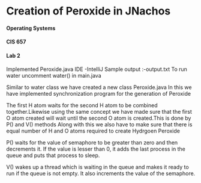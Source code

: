 # Creation of Peroxide in JNachos

#### Operating Systems
#### CIS 657
#### Lab 2

Implemented Peroxide.java
IDE -IntelliJ
Sample output :-output.txt
To run water uncomment water() in main.java

Similar to water class   we have created a new class Peroxide.java
In this we have implemented synchronization program for the generation of Peroxide

The first H atom waits for the second H atom to be combined together.Likewise using the same concept we
 have made sure that the first O atom created will wait until the second O atom is created.This is done by P() and V() methods
Along with this we also have to make sure that there is equal number of H and O atoms required to create Hydrgoen Peroxide

P() waits for the value of semaphore to be greater than zero and then decrements it. If the value is lesser than 0, 
it adds the last process in the queue and puts that process to sleep.

V() wakes up a thread which is waiting in the queue and makes it ready to run if the queue is not empty. It also increments the value of the semaphore.

